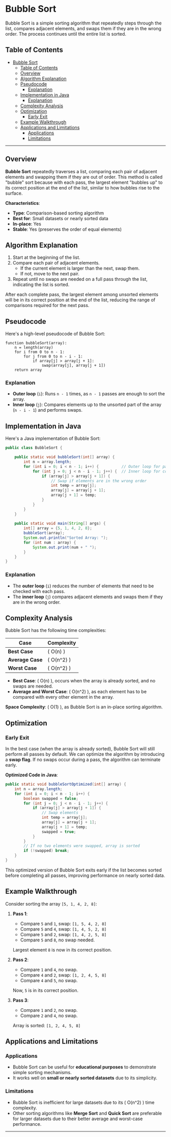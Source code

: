 
# Bubble Sort

Bubble Sort is a simple sorting algorithm that repeatedly steps through the list, compares adjacent elements, and swaps them if they are in the wrong order. The process continues until the entire list is sorted.

## Table of Contents
- [Bubble Sort](#bubble-sort)
  - [Table of Contents](#table-of-contents)
  - [Overview](#overview)
  - [Algorithm Explanation](#algorithm-explanation)
  - [Pseudocode](#pseudocode)
    - [Explanation](#explanation)
  - [Implementation in Java](#implementation-in-java)
    - [Explanation](#explanation-1)
  - [Complexity Analysis](#complexity-analysis)
  - [Optimization](#optimization)
    - [Early Exit](#early-exit)
  - [Example Walkthrough](#example-walkthrough)
  - [Applications and Limitations](#applications-and-limitations)
    - [Applications](#applications)
    - [Limitations](#limitations)

---

## Overview

**Bubble Sort** repeatedly traverses a list, comparing each pair of adjacent elements and swapping them if they are out of order. This method is called "bubble" sort because with each pass, the largest element "bubbles up" to its correct position at the end of the list, similar to how bubbles rise to the surface.

**Characteristics**:
- **Type**: Comparison-based sorting algorithm
- **Best for**: Small datasets or nearly sorted data
- **In-place**: Yes
- **Stable**: Yes (preserves the order of equal elements)

## Algorithm Explanation

1. Start at the beginning of the list.
2. Compare each pair of adjacent elements.
   - If the current element is larger than the next, swap them.
   - If not, move to the next pair.
3. Repeat until no swaps are needed on a full pass through the list, indicating the list is sorted.

After each complete pass, the largest element among unsorted elements will be in its correct position at the end of the list, reducing the range of comparisons required for the next pass.

## Pseudocode

Here's a high-level pseudocode of Bubble Sort:

```plaintext
function bubbleSort(array):
    n = length(array)
    for i from 0 to n - 1:
        for j from 0 to n - i - 1:
            if array[j] > array[j + 1]:
                swap(array[j], array[j + 1])
    return array
```

### Explanation
- **Outer loop** (`i`): Runs `n - 1` times, as `n - 1` passes are enough to sort the array.
- **Inner loop** (`j`): Compares elements up to the unsorted part of the array (`n - i - 1`) and performs swaps.

## Implementation in Java

Here's a Java implementation of Bubble Sort:

```java
public class BubbleSort {

    public static void bubbleSort(int[] array) {
        int n = array.length;
        for (int i = 0; i < n - 1; i++) {          // Outer loop for passes
            for (int j = 0; j < n - i - 1; j++) {  // Inner loop for comparing elements
                if (array[j] > array[j + 1]) {
                    // Swap if elements are in the wrong order
                    int temp = array[j];
                    array[j] = array[j + 1];
                    array[j + 1] = temp;
                }
            }
        }
    }
    
    public static void main(String[] args) {
        int[] array = {5, 1, 4, 2, 8};
        bubbleSort(array);
        System.out.println("Sorted Array: ");
        for (int num : array) {
            System.out.print(num + " ");
        }
    }
}
```

### Explanation
- The **outer loop** (`i`) reduces the number of elements that need to be checked with each pass.
- The **inner loop** (`j`) compares adjacent elements and swaps them if they are in the wrong order.

## Complexity Analysis

Bubble Sort has the following time complexities:

| Case           | Complexity |
|----------------|------------|
| **Best Case**  | \( O(n) \) |
| **Average Case** | \( O(n^2) \) |
| **Worst Case** | \( O(n^2) \) |

- **Best Case**: \( O(n) \), occurs when the array is already sorted, and no swaps are needed.
- **Average and Worst Case**: \( O(n^2) \), as each element has to be compared with every other element in the array.

**Space Complexity**: \( O(1) \), as Bubble Sort is an in-place sorting algorithm.

## Optimization

### Early Exit
In the best case (when the array is already sorted), Bubble Sort will still perform all passes by default. We can optimize the algorithm by introducing a **swap flag**. If no swaps occur during a pass, the algorithm can terminate early.

**Optimized Code in Java**:
```java
public static void bubbleSortOptimized(int[] array) {
    int n = array.length;
    for (int i = 0; i < n - 1; i++) {
        boolean swapped = false;
        for (int j = 0; j < n - i - 1; j++) {
            if (array[j] > array[j + 1]) {
                // Swap elements
                int temp = array[j];
                array[j] = array[j + 1];
                array[j + 1] = temp;
                swapped = true;
            }
        }
        // If no two elements were swapped, array is sorted
        if (!swapped) break;
    }
}
```

This optimized version of Bubble Sort exits early if the list becomes sorted before completing all passes, improving performance on nearly sorted data.

## Example Walkthrough

Consider sorting the array `[5, 1, 4, 2, 8]`:

1. **Pass 1**:
   - Compare `5` and `1`, swap: `[1, 5, 4, 2, 8]`
   - Compare `5` and `4`, swap: `[1, 4, 5, 2, 8]`
   - Compare `5` and `2`, swap: `[1, 4, 2, 5, 8]`
   - Compare `5` and `8`, no swap needed.

   Largest element `8` is now in its correct position.

2. **Pass 2**:
   - Compare `1` and `4`, no swap.
   - Compare `4` and `2`, swap: `[1, 2, 4, 5, 8]`
   - Compare `4` and `5`, no swap.

   Now, `5` is in its correct position.

3. **Pass 3**:
   - Compare `1` and `2`, no swap.
   - Compare `2` and `4`, no swap.

   Array is sorted: `[1, 2, 4, 5, 8]`

## Applications and Limitations

### Applications
- Bubble Sort can be useful for **educational purposes** to demonstrate simple sorting mechanisms.
- It works well on **small or nearly sorted datasets** due to its simplicity.

### Limitations
- Bubble Sort is inefficient for large datasets due to its \( O(n^2) \) time complexity.
- Other sorting algorithms like **Merge Sort** and **Quick Sort** are preferable for larger datasets due to their better average and worst-case performance.

---